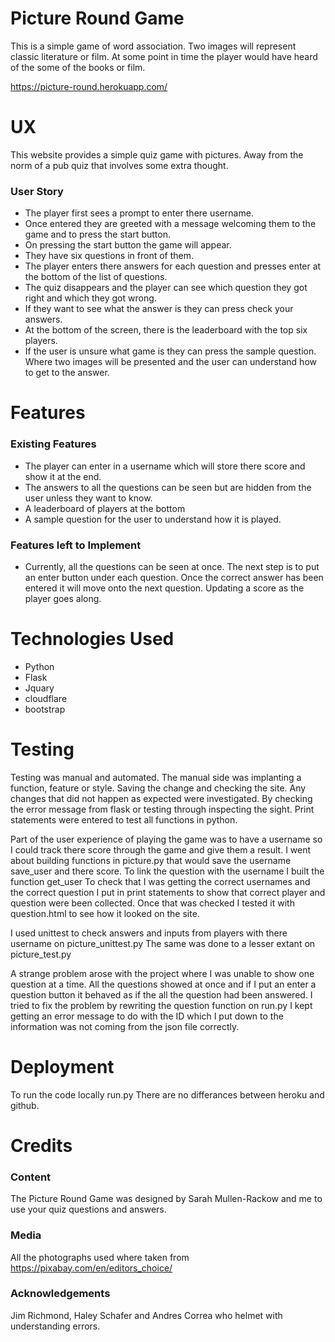 # Picture Round Game

This is a simple game of word association. 
Two images will represent classic literature or film. At some point in time the player would have heard of the some of the books or film.

https://picture-round.herokuapp.com/ 

# UX

This website provides a simple quiz game with pictures. Away from the norm of a pub quiz that involves some extra thought. 

### User Story
* The player first sees a prompt to enter there username.
* Once entered they are greeted with a message welcoming them to the game and to press the start button.
* On pressing the start button the game will appear. 
* They have six questions in front of them. 
* The player enters there answers for each question and presses enter at the bottom of the list of questions. 
* The quiz disappears and the player can see which question they got right and which they got wrong. 
* If they want to see what the answer is they can press check your answers. 
* At the bottom of the screen, there is the leaderboard with the top six players. 
* If the user is unsure what game is they can press the sample question. Where two images will be presented and the user can understand how to get to the answer. 

# Features
### Existing Features
* The player can enter in a username which will store there score and show it at the end. 
* The answers to all the questions can be seen but are hidden from the user unless they want to know.
* A leaderboard of players at the bottom
* A sample question for the user to understand how it is played. 

### Features left to Implement
* Currently, all the questions can be seen at once. The next step is to put an enter button under each question. 
Once the correct answer has been entered it will move onto the next question. Updating a score as the player goes along. 

# Technologies Used 
* Python 
* Flask
* Jquary
* cloudflare
* bootstrap

# Testing 
Testing was manual and automated.
The manual side was implanting a function, feature or style. Saving the change and checking the site. 
Any changes that did not happen as expected were investigated. 
By checking the error message from flask or testing through inspecting the sight. 
Print statements were entered to test all functions in python. 

Part of the user experience of playing the game was to have a username so I could track there score through the game and give them a result. 
I went about building functions in picture.py that would save the username save_user and there score.
To link the question with the username I built the function get_user 
To check that I was getting the correct usernames and the correct question I put in print statements to show that correct player and question were been collected.
Once that was checked I tested it with question.html to see how it looked on the site. 

I used unittest to check answers and inputs from players with there username on picture_unittest.py
The same was done to a lesser extant on picture_test.py

A strange problem arose with the project where I was unable to show one question at a time. 
All the questions showed at once and if I put an enter a question button it behaved as if the all the question had been answered. 
I tried to fix the problem by rewriting the question function on run.py 
I kept getting an error message to do with the ID which I put down to the information was not coming from the json file correctly.

# Deployment
To run the code locally run.py
There are no differances between heroku and github. 

# Credits

### Content
The Picture Round Game was designed by Sarah Mullen-Rackow and me to use your quiz questions and answers. 

### Media 
All the photographs used where taken from https://pixabay.com/en/editors_choice/ 

### Acknowledgements
Jim Richmond, Haley Schafer and Andres Correa who helmet with understanding errors.  